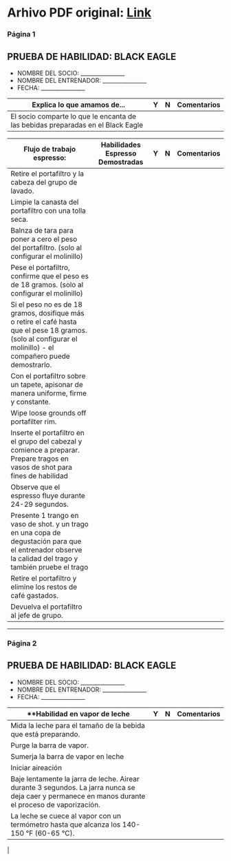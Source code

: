 # Arhivo PDF original: [Link](https://github.com/eduard432/traduccion-mixato/blob/main/documentos/Certification%20Check%20-%20Black%20Eagle.pdf)


### Página 1
## PRUEBA DE HABILIDAD: BLACK EAGLE

- NOMBRE DEL SOCIO: ________________
- NOMBRE DEL ENTRENADOR: ________________
- FECHA: ________________

| **Explica lo que amamos de...** | **Y** | **N** | **Comentarios** |
| --------------------------- | --- | --- | ------------ |
| El socio comparte lo que le encanta de las bebidas preparadas en el Black Eagle | | | |

<!-- TODO: Revisar definicion en "tapete" -->

| **Flujo de trabajo espresso:** | **Habilidades Espresso Demostradas** | **Y** | **N** | **Comentarios** |
| --------------------------- | ---------------------------- | --- | --- | ------------ |
| Retire el portafiltro y la cabeza del grupo de lavado. | | | |
| Limpie la canasta del portafiltro con una tolla seca. | | | |
| Balnza de tara para poner a cero el peso del portafiltro. (solo al configurar el molinillo) | | | |
| Pese el portafiltro, confirme que el peso es de 18 gramos. (solo al configurar el molinillo) | | | |
| Si el peso no es de 18 gramos, dosifique más o retire el café hasta que el pese 18 gramos.(solo al configurar el molinillo) - el compañero puede demostrarlo. | | | |
| Con el portafiltro sobre un tapete, apisonar de manera uniforme, firme y constante.
| Wipe loose grounds off portafilter rim. | | | |
| Inserte el portafiltro en el grupo del cabezal y comience a preparar. Prepare tragos en vasos de shot para fines de habilidad | | | |
| Observe que el espresso fluye durante 24-29 segundos. | | | |
| Presente 1 trango en vaso de shot. y un trago en una copa de degustación para que el entrenador observe la calidad del trago y también pruebe el trago | | | |
| Retire el portafiltro y elimine los restos de café gastados. | | | |
| Devuelva el portafiltro al jefe de grupo. | | | |
---

### Página 2
## PRUEBA DE HABILIDAD: BLACK EAGLE

- NOMBRE DEL SOCIO: ________________
- NOMBRE DEL ENTRENADOR: ________________
- FECHA: ________________

| **Habilidad en vapor de leche | **Y** | **N** | **Comentarios** |
| --------------------------- | --- | --- | ------------ |
| Mida la leche para el tamaño de la bebida que está preparando. | | | |
| Purge la barra de vapor. | | | |
| Sumerja la barra de vapor en leche | | | |
| Iniciar aireación | | | |
| Baje lentamente la jarra de leche. Airear durante 3 segundos. La jarra nunca se deja caer y permanece en manos durante el proceso de vaporización. | | | |
| La leche se cuece al vapor con un termómetro hasta que alcanza los 140-150 °F (60-65 °C). | | | |
|